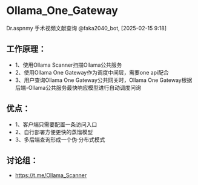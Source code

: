 # Ollama_One_Gateway
Dr.aspnmy 手术视频文献查询 @faka2040_bot, [2025-02-15 9:18]
## 工作原理：
- 1、使用Ollama Scanner扫描Ollama公共服务
- 2、使用Ollama One Gateway作为调度中间层，需要one api配合
- 3、用户查询Ollama One Gateway公共网关时，Ollama One Gateway根据后端-Ollama公共服务最快响应模型进行自动调度问询

## 优点：
- 1、客户端只需要配置一条访问入口
- 2、自行部署方便更快的蒸馏模型
- 3、多后端查询形成一个伪·分布式模式

## 讨论组：
- https://t.me/Ollama_Scanner
